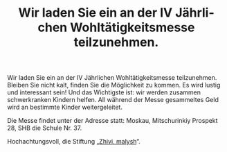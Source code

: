 ﻿---
layout: post

title: Wir laden Sie ein an der IV Jährlichen Wohltätigkeitsmesse teilzunehmen.
meta: 30.10.2017
cover_img: 2017.10.30/IV_Annual_Charity_Fair.png
cover_fit: contain

category: news

lang: de
ref: IV_Annual_Charity_Fair
---
 
Wir laden Sie ein an der IV Jährlichen Wohltätigkeitsmesse teilzunehmen.
Bleiben Sie nicht kalt, finden Sie die Möglichkeit zu kommen. 
Es wird lustig und interessant sein!
Und das Wichtigste ist: wir werden zusammen schwerkranken Kindern helfen.
All während der Messe gesammeltes Geld wird an bestimmte Kinder weitergeleitet.

Die Messe findet unter der Adresse statt: Moskau, Mitschurinkiy Prospekt 28, SHB die Schule Nr. 37. 

Hochachtungsvoll,  die Stiftung  „<a href="https://fondzhivimalysh.ru/" target="_blank">Zhivi, malysh</a>“.
